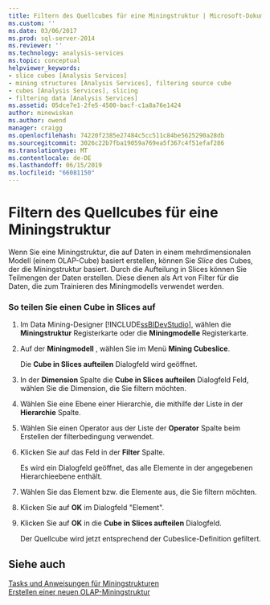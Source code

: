 ```yaml
---
title: Filtern des Quellcubes für eine Miningstruktur | Microsoft-Dokumentation
ms.custom: ''
ms.date: 03/06/2017
ms.prod: sql-server-2014
ms.reviewer: ''
ms.technology: analysis-services
ms.topic: conceptual
helpviewer_keywords:
- slice cubes [Analysis Services]
- mining structures [Analysis Services], filtering source cube
- cubes [Analysis Services], slicing
- filtering data [Analysis Services]
ms.assetid: 05dce7e1-2fe5-4500-bacf-c1a8a76e1424
author: minewiskan
ms.author: owend
manager: craigg
ms.openlocfilehash: 74220f2385e27484c5cc511c84be5625290a28db
ms.sourcegitcommit: 3026c22b7fba19059a769ea5f367c4f51efaf286
ms.translationtype: MT
ms.contentlocale: de-DE
ms.lasthandoff: 06/15/2019
ms.locfileid: "66081150"
---
```

# <a name="filter-the-source-cube-for-a-mining-structure"></a>Filtern des Quellcubes für eine Miningstruktur
  Wenn Sie eine Miningstruktur, die auf Daten in einem mehrdimensionalen Modell (einem OLAP-Cube) basiert erstellen, können Sie *Slice* des Cubes, der die Miningstruktur basiert. Durch die Aufteilung in Slices können Sie Teilmengen der Daten erstellen. Diese dienen als Art von Filter für die Daten, die zum Trainieren des Miningmodells verwendet werden.  
  
### <a name="to-slice-a-cube"></a>So teilen Sie einen Cube in Slices auf  
  
1.  Im Data Mining-Designer [!INCLUDE[ssBIDevStudio](../includes/ssbidevstudio-md.md)], wählen die **Miningstruktur** Registerkarte oder die **Miningmodelle** Registerkarte.  
  
2.  Auf der **Miningmodell** , wählen Sie im Menü **Mining Cubeslice**.  
  
     Die **Cube in Slices aufteilen** Dialogfeld wird geöffnet.  
  
3.  In der **Dimension** Spalte die **Cube in Slices aufteilen** Dialogfeld Feld, wählen Sie die Dimension, die Sie filtern möchten.  
  
4.  Wählen Sie eine Ebene einer Hierarchie, die mithilfe der Liste in der **Hierarchie** Spalte.  
  
5.  Wählen Sie einen Operator aus der Liste der **Operator** Spalte beim Erstellen der filterbedingung verwendet.  
  
6.  Klicken Sie auf das Feld in der **Filter** Spalte.  
  
     Es wird ein Dialogfeld geöffnet, das alle Elemente in der angegebenen Hierarchieebene enthält.  
  
7.  Wählen Sie das Element bzw. die Elemente aus, die Sie filtern möchten.  
  
8.  Klicken Sie auf **OK** im Dialogfeld "Element".  
  
9. Klicken Sie auf **OK** in die **Cube in Slices aufteilen** Dialogfeld.  
  
     Der Quellcube wird jetzt entsprechend der Cubeslice-Definition gefiltert.  
  
## <a name="see-also"></a>Siehe auch  
 [Tasks und Anweisungen für Miningstrukturen](data-mining/mining-structure-tasks-and-how-tos.md)   
 [Erstellen einer neuen OLAP-Miningstruktur](data-mining/create-a-new-olap-mining-structure.md)  
  
  
